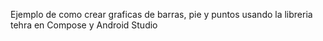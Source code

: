 Ejemplo de como crear graficas de barras, pie y puntos usando la libreria tehra en Compose y Android Studio
